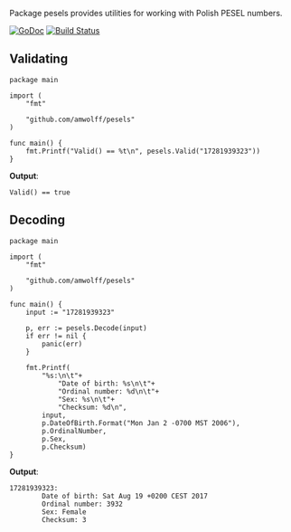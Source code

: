 Package pesels provides utilities for working with Polish PESEL numbers.

[![GoDoc](https://godoc.org/github.com/amwolff/pesels?status.svg)](https://godoc.org/github.com/amwolff/pesels)
[![Build Status](https://travis-ci.org/amwolff/pesels.svg?branch=master)](https://travis-ci.org/amwolff/pesels)

## Validating

```
package main

import (
	"fmt"

	"github.com/amwolff/pesels"
)

func main() {
	fmt.Printf("Valid() == %t\n", pesels.Valid("17281939323"))
}
```

**Output**:

```
Valid() == true
```

## Decoding

```
package main

import (
	"fmt"

	"github.com/amwolff/pesels"
)

func main() {
	input := "17281939323"

	p, err := pesels.Decode(input)
	if err != nil {
		panic(err)
	}

	fmt.Printf(
		"%s:\n\t"+
			"Date of birth: %s\n\t"+
			"Ordinal number: %d\n\t"+
			"Sex: %s\n\t"+
			"Checksum: %d\n",
		input,
		p.DateOfBirth.Format("Mon Jan 2 -0700 MST 2006"),
		p.OrdinalNumber,
		p.Sex,
		p.Checksum)
}
```

**Output**:

```
17281939323:
        Date of birth: Sat Aug 19 +0200 CEST 2017
        Ordinal number: 3932
        Sex: Female
        Checksum: 3
```
